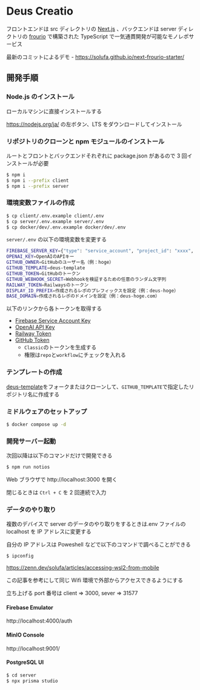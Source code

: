 # Deus Creatio

フロントエンドは src ディレクトリの [Next.js](https://nextjs.org/) 、バックエンドは server ディレクトリの [frourio](https://frourio.com/) で構築された TypeScript で一気通貫開発が可能なモノレポサービス

最新のコミットによるデモ - https://solufa.github.io/next-frourio-starter/

## 開発手順

### Node.js のインストール

ローカルマシンに直接インストールする

https://nodejs.org/ja/ の左ボタン、LTS をダウンロードしてインストール

### リポジトリのクローンと npm モジュールのインストール

ルートとフロントとバックエンドそれぞれに package.json があるので 3 回インストールが必要

```sh
$ npm i
$ npm i --prefix client
$ npm i --prefix server
```

### 環境変数ファイルの作成

```sh
$ cp client/.env.example client/.env
$ cp server/.env.example server/.env
$ cp docker/dev/.env.example docker/dev/.env
```

`server/.env` の以下の環境変数を変更する

```sh
FIREBASE_SERVER_KEY={"type": "service_account", "project_id": "xxxx", ...}
OPENAI_KEY=OpenAIのAPIキー
GITHUB_OWNER=GitHubのユーザー名（例：hoge）
GITHUB_TEMPLATE=deus-template
GITHUB_TOKEN=GitHubのトークン
GITHUB_WEBHOOK_SECRET=Webhookを検証するための任意のランダム文字列
RAILWAY_TOKEN=Railwaysのトークン
DISPLAY_ID_PREFIX=作成されるレポのプレフィックスを設定（例：deus-hoge）
BASE_DOMAIN=作成されるレポのドメインを設定（例：deus-hoge.com）
```

以下のリンクから各トークンを取得する

- [Firebase Service Account Key](https://firebase.google.com/docs/admin/setup#initialize_the_sdk_in_non-google_environments)
- [OpenAI API Key](https://platform.openai.com/api-keys)
- [Railway Token](https://docs.railway.app/guides/public-api#creating-a-token)
- [GitHub Token](https://docs.github.com/en/authentication/keeping-your-account-and-data-secure/managing-your-personal-access-tokens#creating-a-personal-access-token-classic)
  - `Classic`のトークンを生成する
  - 権限は`repo`と`workflow`にチェックを入れる

### テンプレートの作成

[deus-template](https://github.com/deus-app/deus-template)をフォークまたはクローンして、`GITHUB_TEMPLATE`で指定したリポジトリ名に作成する

### ミドルウェアのセットアップ

```sh
$ docker compose up -d
```

### 開発サーバー起動

次回以降は以下のコマンドだけで開発できる

```sh
$ npm run notios
```

Web ブラウザで http://localhost:3000 を開く

閉じるときは `Ctrl + C` を 2 回連続で入力

### データのやり取り

複数のデバイスで server のデータのやり取りをするときは.env ファイルの localhost を IP アドレスに変更する

自分の IP アドレスは Poweshell などで以下のコマンドで調べることができる

```sh
$ ipconfig
```

https://zenn.dev/solufa/articles/accessing-wsl2-from-mobile

この記事を参考にして同じ Wifi 環境で外部からアクセスできるようにする

立ち上げる port 番号は client => 3000, sever => 31577

#### Firebase Emulator

http://localhost:4000/auth

#### MinIO Console

http://localhost:9001/

#### PostgreSQL UI

```sh
$ cd server
$ npx prisma studio
```
